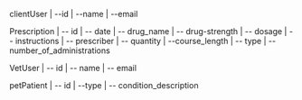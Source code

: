 clientUser
|
--id
|
--name
|
--email



Prescription
|
-- id
|
-- date
|
-- drug_name
|
-- drug-strength
|
-- dosage
|
-- instructions
|
-- prescriber
|
-- quantity
|
--course_length
|
-- type
|
-- number_of_administrations



VetUser
|
-- id
|
-- name
| 
-- email



petPatient
|
-- id
|
--type
|
-- condition_description

